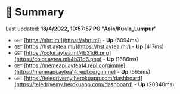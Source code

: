 # 📖 Summary
Last updated: **18/4/2022, 10:57:57 PG "Asia/Kuala_Lumpur"**

- `GET` [https://shrt.ml](https://shrt.ml) - **Up** (6094ms)
- `GET` [https://hst.aytea.ml/](https://hst.aytea.ml/) - **Up** (417ms)
- `GET` [https://color.aytea.ml/4b31d6.png](https://color.aytea.ml/4b31d6.png) - **Up** (1686ms)
- `GET` [https://memeapi.aytea14.repl.co/gimme](https://memeapi.aytea14.repl.co/gimme) - **Up** (565ms)
- `GET` [https://teledrivemy.herokuapp.com/dashboard](https://teledrivemy.herokuapp.com/dashboard) - **Up** (20340ms)
